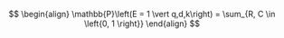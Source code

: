 $$
\begin{align}
	\mathbb{P}\left(E = 1 \vert q,d,k\right) = \sum_{R, C \in \left{0, 1 \right}}
\end{align}
$$